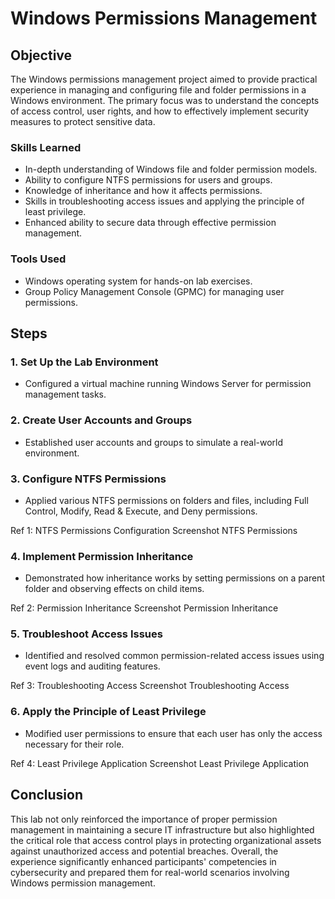 # Windows Permissions Management

## Objective

The Windows permissions management project aimed to provide practical experience in managing and configuring file and folder permissions in a Windows environment. The primary focus was to understand the concepts of access control, user rights, and how to effectively implement security measures to protect sensitive data.

### Skills Learned

- In-depth understanding of Windows file and folder permission models.
- Ability to configure NTFS permissions for users and groups.
- Knowledge of inheritance and how it affects permissions.
- Skills in troubleshooting access issues and applying the principle of least privilege.
- Enhanced ability to secure data through effective permission management.

### Tools Used

- Windows operating system for hands-on lab exercises.
- Group Policy Management Console (GPMC) for managing user permissions.

## Steps

### 1. Set Up the Lab Environment

- Configured a virtual machine running Windows Server for permission management tasks.


### 2. Create User Accounts and Groups

- Established user accounts and groups to simulate a real-world environment.


### 3. Configure NTFS Permissions

- Applied various NTFS permissions on folders and files, including Full Control, Modify, Read & Execute, and Deny permissions.

Ref 1: NTFS Permissions Configuration Screenshot
NTFS Permissions


### 4. Implement Permission Inheritance

- Demonstrated how inheritance works by setting permissions on a parent folder and observing effects on child items.

Ref 2: Permission Inheritance Screenshot
Permission Inheritance


### 5. Troubleshoot Access Issues

- Identified and resolved common permission-related access issues using event logs and auditing features.

Ref 3: Troubleshooting Access Screenshot
Troubleshooting Access


### 6. Apply the Principle of Least Privilege

- Modified user permissions to ensure that each user has only the access necessary for their role.

Ref 4: Least Privilege Application Screenshot
Least Privilege Application

## Conclusion

This lab not only reinforced the importance of proper permission management in maintaining a secure IT infrastructure but also highlighted the critical role that access control plays in protecting organizational assets against unauthorized access and potential breaches. Overall, the experience significantly enhanced participants' competencies in cybersecurity and prepared them for real-world scenarios involving Windows permission management.
